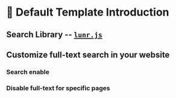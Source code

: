 🔧 Default Template Introduction
===============================================

## Search Library -- [`lunr.js`](https://lunrjs.com/)

## Customize full-text search in your website

### Search enable

### Disable full-text for specific pages